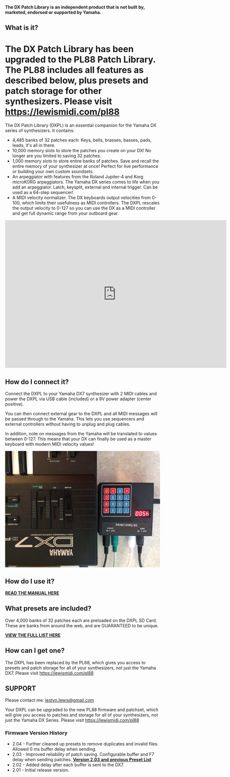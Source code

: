 <b>The DX Patch Library is an independent product that is not built by, marketed, endorsed or supported by Yamaha.</b>

## What is it?

# The DX Patch Library has been upgraded to the PL88 Patch Library.   The PL88 includes all features as described below, plus presets and patch storage for other synthesizers.  Please visit https://lewismidi.com/pl88 

The DX Patch Library (DXPL) is an essential companion for the Yamaha DX series of synthesizers.  It contains:

* 4,485 banks of 32 patches each:  Keys, bells, brasses, basses, pads, leads, it's all in there.  
* 10,000 memory slots to store the patches you create on your DX!  No longer are you limited to saving 32 patches.
* 1,000 memory slots to store entire banks of patches.  Save and recall the entire memory of your synthesizer at once!  Perfect for live performance or building your own custom soundsets.
* An arpeggiator with features from the Roland Jupiter-4 and Korg microKORG arpeggiators.  The Yamaha DX series comes to life when you add an arpeggiator.  Latch, keysplit, external and internal trigger.  Can be used as a 64-step sequencer!
* A MIDI velocity normalizer.  The DX keyboards output velocities from 0-100, which limits their usefulness as MIDI controllers.  The DXPL rescales the output velocity to 0-127 so you can use the DX as a MIDI controller and get full dynamic range from your outboard gear.

<iframe width="720" height="480" src="https://www.youtube.com/embed/_XtgJgGsspc?ecver=1" frameborder="0" gesture="media" allowfullscreen></iframe>

## How do I connect it?

Connect the DXPL to your Yamaha DX7 synthesizer with 2 MIDI cables and power the DXPL via USB cable (included) or a 9V power adapter (center positive).  

You can then connect external gear to the DXPL and all MIDI messages will be passed through to the Yamaha.  This lets you use sequencers and external controllers without having to unplug and plug cables.

In addition, note on messages from the Yamaha will be translated to values between 0-127.  This means that your DX can finally be used as a master keyboard with modern MIDI velocity values!

<img src="images/dx_connected.JPG" width="560"   style="transform: rotate(180deg)"/>

## How do I use it?

<b><a target="_blank" href="images/DX Patch Library Manual FV 203.pdf">READ THE MANUAL HERE</a></b>

## What presets are included?

Over 4,000 banks of 32 patches each are preloaded on the DXPL SD Card.  These are banks from around the web, and are GUARANTEED to be unique.  

<b><a target="_blank" href="images/DXPL v2.04 Preset List.pdf">VIEW THE FULL LIST HERE</a></b>
 
## How can I get one?

The DXPL has been replaced by the PL88, which gives you access to presets and patch storage for all of your synthesizers, not just the Yamaha DX7.  Please visit https://lewismidi.com/pl88

## SUPPORT

Please contact me:  <a href="mailto:iestyn.lewis@gmail.com">iestyn.lewis@gmail.com</a>

Your DXPL can be upgraded to the new PL88 firmware and patchset, which will give you access to patches and storage for all of your synthesizers, not just the Yamaha DX Series.   Please visit https://lewismidi.com/pl88

### Firmware Version History


* 2.04 - Further cleaned up presets to remove duplicates and invalid files.  Allowed 0 ms buffer delay when sending.
* 2.03 - Improved reliability of patch saving.  Configurable buffer and F7 delay when sending patches.
<b><a target="_blank" href="images/DXPL v2.03 Preset List.pdf">Version 2.03 and previous Preset List</a></b>
* 2.02 - Added delay after each buffer is sent to the DX7.
* 2.01 - Initial release version.

